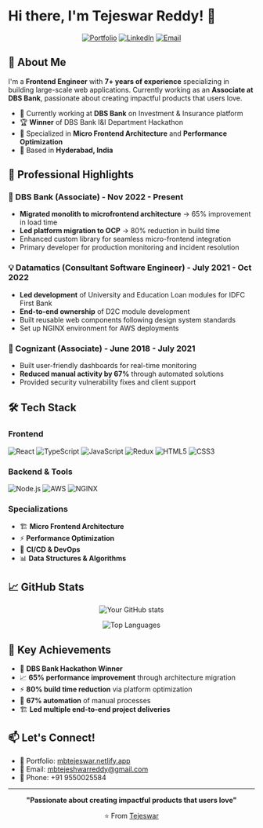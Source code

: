 # Hi there, I'm Tejeswar Reddy! 👋

<div align="center">
  
[![Portfolio](https://img.shields.io/badge/Portfolio-FF5722?style=for-the-badge&logo=todoist&logoColor=white)](https://mbtejeswar.netlify.app/)
[![LinkedIn](https://img.shields.io/badge/LinkedIn-0077B5?style=for-the-badge&logo=linkedin&logoColor=white)](https://linkedin.com/in/yourprofile)
[![Email](https://img.shields.io/badge/Email-D14836?style=for-the-badge&logo=gmail&logoColor=white)](mailto:mbtejeshwarreddy@gmail.com)

</div>

## 🚀 About Me

I'm a **Frontend Engineer** with **7+ years of experience** specializing in building large-scale web applications. Currently working as an **Associate at DBS Bank**, passionate about creating impactful products that users love.

- 🏢 Currently working at **DBS Bank** on Investment & Insurance platform
- 🏆 **Winner** of DBS Bank I&I Department Hackathon
- 🌱 Specialized in **Micro Frontend Architecture** and **Performance Optimization**
- 📍 Based in **Hyderabad, India**

## 💼 Professional Highlights

### 🏦 DBS Bank (Associate) - Nov 2022 - Present
- **Migrated monolith to microfrontend architecture** → 65% improvement in load time
- **Led platform migration to OCP** → 80% reduction in build time
- Enhanced custom library for seamless micro-frontend integration
- Primary developer for production monitoring and incident resolution

### 💡 Datamatics (Consultant Software Engineer) - July 2021 - Oct 2022
- **Led development** of University and Education Loan modules for IDFC First Bank
- **End-to-end ownership** of D2C module development
- Built reusable web components following design system standards
- Set up NGINX environment for AWS deployments

### 🔧 Cognizant (Associate) - June 2018 - July 2021
- Built user-friendly dashboards for real-time monitoring
- **Reduced manual activity by 67%** through automated solutions
- Provided security vulnerability fixes and client support

## 🛠️ Tech Stack

### Frontend
![React](https://img.shields.io/badge/React-20232A?style=for-the-badge&logo=react&logoColor=61DAFB)
![TypeScript](https://img.shields.io/badge/TypeScript-007ACC?style=for-the-badge&logo=typescript&logoColor=white)
![JavaScript](https://img.shields.io/badge/JavaScript-F7DF1E?style=for-the-badge&logo=javascript&logoColor=black)
![Redux](https://img.shields.io/badge/Redux-593D88?style=for-the-badge&logo=redux&logoColor=white)
![HTML5](https://img.shields.io/badge/HTML5-E34F26?style=for-the-badge&logo=html5&logoColor=white)
![CSS3](https://img.shields.io/badge/CSS3-1572B6?style=for-the-badge&logo=css3&logoColor=white)

### Backend & Tools
![Node.js](https://img.shields.io/badge/Node.js-43853D?style=for-the-badge&logo=node.js&logoColor=white)
![AWS](https://img.shields.io/badge/AWS-232F3E?style=for-the-badge&logo=amazon-aws&logoColor=white)
![NGINX](https://img.shields.io/badge/NGINX-009639?style=for-the-badge&logo=nginx&logoColor=white)

### Specializations
- 🏗️ **Micro Frontend Architecture**
- ⚡ **Performance Optimization**
- 🔄 **CI/CD & DevOps**
- 📊 **Data Structures & Algorithms**

## 📈 GitHub Stats

<div align="center">
  
![Your GitHub stats](https://github-readme-stats.vercel.app/api?username=yourusername&show_icons=true&theme=radical)

![Top Languages](https://github-readme-stats.vercel.app/api/top-langs/?username=yourusername&layout=compact&theme=radical)

</div>

## 🎯 Key Achievements

- 🥇 **DBS Bank Hackathon Winner**
- 📈 **65% performance improvement** through architecture migration
- ⚡ **80% build time reduction** via platform optimization
- 🤖 **67% automation** of manual processes
- 🏗️ **Led multiple end-to-end project deliveries**

## 📫 Let's Connect!

- 💼 Portfolio: [mbtejeswar.netlify.app](https://mbtejeswar.netlify.app/)
- 📧 Email: mbtejeshwarreddy@gmail.com
- 📱 Phone: +91 9550025584

---

<div align="center">
  
**"Passionate about creating impactful products that users love"**

⭐ From [Tejeswar](https://github.com/yourusername)

</div>
